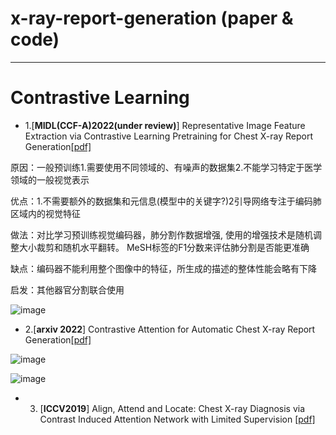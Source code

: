 # x-ray-report-generation (paper & code)
_________________________________________________________________________________
# Contrastive Learning
* 1.[**MIDL(CCF-A)2022(under review)**] Representative Image Feature Extraction via Contrastive Learning Pretraining for Chest X-ray Report Generation[[pdf]](https://arxiv.org/pdf/2209.01604.pdf)
 
原因：一般预训练1.需要使用不同领域的、有噪声的数据集2.不能学习特定于医学领域的一般视觉表示

优点：1.不需要额外的数据集和元信息(模型中的关键字?)2引导网络专注于编码肺区域内的视觉特征

做法：对比学习预训练视觉编码器，肺分割作数据增强, 使用的增强技术是随机调整大小裁剪和随机水平翻转。 MeSH标签的F1分数来评估肺分割是否能更准确

缺点：编码器不能利用整个图像中的特征，所生成的描述的整体性能会略有下降

启发：其他器官分割联合使用

![image](https://user-images.githubusercontent.com/102885188/227221294-d5912c7d-0d64-40fc-97d1-4a041b20204b.png)


* 2.[**arxiv 2022**] Contrastive Attention for Automatic Chest X-ray Report Generation[[pdf]](https://arxiv.org/pdf/2106.06965.pdf)

![image](https://user-images.githubusercontent.com/102885188/227205907-177c207d-88dc-43b2-afef-712525a932f2.png)

![image](https://user-images.githubusercontent.com/102885188/227206075-9357436c-e5c4-4e2b-b8b2-ff94460353b4.png)


* 3. [**ICCV2019**] Align, Attend and Locate: Chest X-ray Diagnosis via Contrast Induced Attention Network with Limited Supervision [[pdf]](https://openaccess.thecvf.com/content_ICCV_2019/papers/Liu_Align_Attend_and_Locate_Chest_X-Ray_Diagnosis_via_Contrast_Induced_ICCV_2019_paper.pdf)
